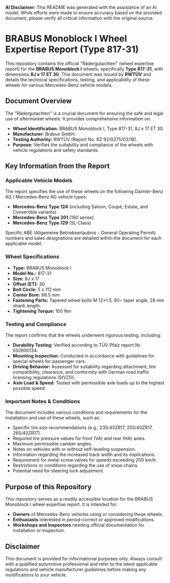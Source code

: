 **AI Disclaimer:** This README was generated with the assistance of an AI model. While efforts were made to ensure accuracy based on the provided document, please verify all critical information with the original source.

# **BRABUS Monoblock I Wheel Expertise Report (Type 817-31)**

This repository contains the official "Rädergutachten" (wheel expertise report) for the **BRABUS Monoblock I** wheels, specifically **Type 817-31**, with dimensions **8J x 17 ET 30**. This document was issued by **RWTÜV** and details the technical specifications, testing, and applicability of these wheels for various Mercedes-Benz vehicle models.

## **Document Overview**

The "Rädergutachten" is a crucial document for ensuring the safe and legal use of aftermarket wheels. It provides comprehensive information on:

* **Wheel Identification:** BRABUS Monoblock I, Type 817-31, 8J x 17 ET 30\.  
* **Manufacturer:** Brabus GmbH.  
* **Testing Authority:** RWTÜV (Report No. RZ 92/0375/03/16).  
* **Purpose:** Verifies the suitability and compliance of the wheels with vehicle regulations and safety standards.

## **Key Information from the Report**

### **Applicable Vehicle Models**

The report specifies the use of these wheels on the following Daimler-Benz AG / Mercedes-Benz AG vehicle types:

* **Mercedes-Benz Type 124** (including Saloon, Coupé, Estate, and Convertible variants)  
* **Mercedes-Benz Type 201** (190 series)  
* **Mercedes-Benz Type 129** (SL-Class)

Specific ABE (Allgemeine Betriebserlaubnis \- General Operating Permit) numbers and sales designations are detailed within the document for each applicable model.

### **Wheel Specifications**

* **Type:** BRABUS Monoblock I  
* **Model No.:** 817-31  
* **Size:** 8J x 17  
* **Offset (ET):** 30  
* **Bolt Circle:** 5 x 112 mm  
* **Center Bore:** 66.5 mm  
* **Fastening Parts:** Tapered wheel bolts M 12×1.5, 60∘ taper angle, 28 mm shank length.  
* **Tightening Torque:** 100 Nm

### **Testing and Compliance**

The report confirms that the wheels underwent rigorous testing, including:

* **Durability Testing:** Verified according to TÜV Pfalz report Nr. 550900134\.  
* **Mounting Inspection:** Conducted in accordance with guidelines for special wheels for passenger cars.  
* **Driving Behavior:** Assessed for suitability regarding attachment, tire compatibility, clearance, and conformity with German road traffic licensing regulations (StVZO).  
* **Axle Load & Speed:** Tested with permissible axle loads up to the highest possible speed.

### **Important Notes & Conditions**

The document includes various conditions and requirements for the installation and use of these wheels, such as:

* Specific tire size recommendations (e.g., 235/45ZR17, 255/40ZR17, 265/40ZR17).  
* Required tire pressure values for front (VA) and rear (HA) axles.  
* Maximum permissible camber angles.  
* Notes on vehicles with or without self-leveling suspension.  
* Information regarding the increased track width and its implications.  
* Requirement for metal screw valves for speeds exceeding 200 km/h.  
* Restrictions or conditions regarding the use of snow chains.  
* Potential need for steering lock adjustment.

## **Purpose of this Repository**

This repository serves as a readily accessible location for the BRABUS Monoblock I wheel expertise report. It is intended for:

* **Owners** of Mercedes-Benz vehicles using or considering these wheels.  
* **Enthusiasts** interested in period-correct or approved modifications.  
* **Workshops and Inspectors** needing official documentation for installation or inspection.

## **Disclaimer**

This document is provided for informational purposes only. Always consult with a qualified automotive professional and refer to the latest applicable regulations and vehicle manufacturer guidelines before making any modifications to your vehicle.
